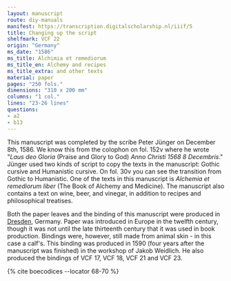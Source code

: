 ```yaml
---
layout: manuscript
route: diy-manuals
manifest: https://transcription.digitalscholarship.nl/iiif/5
title: Changing up the script
shelfmark: VCF 22
origin: "Germany"
ms_date: "1586"
ms_title: Alchimia et remediorum
ms_title_en: Alchemy and recipes
ms_title_extra: and other texts
material: paper
pages: "250 fols."
dimensions: "310 x 200 mm"
columns: "1 col."
lines: "23-26 lines"
questions:
- a2
- b13
---
```


This manuscript was completed by the scribe Peter Jünger on December
8th, 1586. We know this from the colophon on fol. 152v where he wrote
"*Laus deo Gloria* (Praise and Glory to God) *Anno Christi 1568 8 Decembris*." Jünger used two kinds of script to copy the texts in the
manuscript: Gothic cursive and Humanistic cursive. On fol. 30v you can
see the transition from Gothic to Humanistic. One of the texts in this
manuscript is *Alchemia et remediorum liber* (The Book of Alchemy and
Medicine). The manuscript also contains a text on wine, beer, and
vinegar, in addition to recipes and philosophical treatises.

Both the paper leaves and the binding of this manuscript were produced
in [Dresden](https://en.wikipedia.org/wiki/Dresden), Germany. Paper was
introduced in Europe in the twelfth century, though it was not until the
late thirteenth century that it was used in book production. Bindings
were, however, still made from animal skin - in this case a calf's. This
binding was produced in 1590 (four years after the manuscript was
finished) in the workshop of Jakob Weidlich. He also produced the
bindings of VCF 17, VCF 18, VCF 21 and VCF 23.

{% cite boecodices --locator 68-70 %}